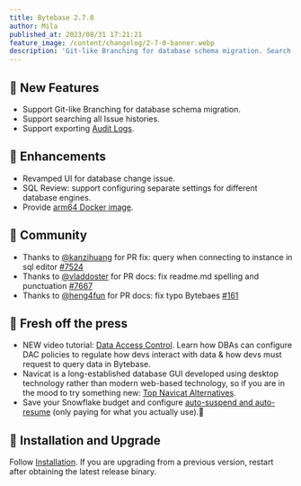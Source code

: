 ```yaml
---
title: Bytebase 2.7.0
author: Mila
published_at: 2023/08/31 17:21:21
feature_image: /content/changelog/2-7-0-banner.webp
description: 'Git-like Branching for database schema migration. Search all Issue histories. Export Audit Logs.'
---
```


## 🚀 New Features

- Support Git-like Branching for database schema migration.
- Support searching all Issue histories.
- Support exporting [Audit Logs](/docs/security/audit-log/).

## 🎄 Enhancements

- Revamped UI for database change issue.
- SQL Review: support configuring separate settings for different database engines. 
- Provide [arm64 Docker image](/docs/get-started/self-host/).

## 🎠 Community

- Thanks to [@kanzihuang](https://github.com/kanzihuang) for PR fix: query when connecting to instance in sql editor [#7524](https://github.com/bytebase/bytebase/pull/7524)
- Thanks to [@vladdoster](https://github.com/vladdoster) for PR docs: fix readme.md spelling and punctuation [#7667](https://github.com/bytebase/bytebase/pull/7667)
- Thanks to [@heng4fun](https://github.com/heng4fun) for PR docs: fix typo Bytebaes [#161](https://github.com/bytebase/bytebase.com/pull/161)

## 📰 Fresh off the press

- NEW video tutorial: [Data Access Control](https://youtu.be/yXo559a1Lpc?si=4TzPaKNQWhmiqZV1). Learn how DBAs can configure DAC policies to regulate how devs interact with data & how devs must request to query data in Bytebase.
- Navicat is a long-established database GUI developed using desktop technology rather than modern web-based technology, so if you are in the mood to try something new: [Top Navicat Alternatives](/blog/top-navicat-alternative/).
- Save your Snowflake budget and configure [auto-suspend and auto-resume](/blog/what-is-snowflake-auto-suspend-auto-resume/) (only paying for what you actually use).💸

## 📕 Installation and Upgrade

Follow [Installation](/docs/get-started/install/overview). If you are upgrading from a previous version, restart after obtaining the latest release binary.